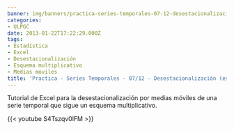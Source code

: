 ```yaml
---
banner: img/banners/practica-series-temporales-07-12-desestacionalización-esquema-multiplicativo.jpg
categories:
- ULPGC
date: 2013-01-22T17:22:29.000Z
tags:
- Estadística
- Excel
- Desestacionalización
- Esquema multiplicativo
- Medias móviles
title: 'Practica - Series Temporales - 07/12 - Desestacionalización (esquema multiplicativo)'
---
```


Tutorial de Excel para la desestacionalización por medias móviles de una serie temporal que sigue un esquema multiplicativo.

{{< youtube S4Tszqv0lFM >}}
